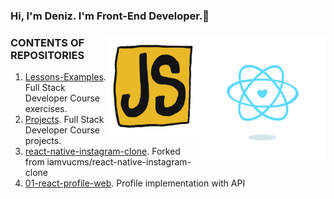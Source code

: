 <h3 class="animate__animated animate__bounce">Hi, I'm Deniz. I'm Front-End Developer.👋<h3/> <img src="https://github.com/denizozmen/denizozmen/blob/main/content_heart-react.gif" alt="react-native" width="200" height="200" align="right" style="max-width:100%;">
<img   <img src="https://github.com/denizozmen/denizozmen/blob/main/giphy.gif" alt="react-native" width="150" height="160" align="right"  style="max-width:100%;"><img 

# CONTENTS OF REPOSITORIES
1. [Lessons-Examples](https://github.com/denizozmen/Lessons-Examples). Full Stack Developer Course exercises.
2. [Projects](https://github.com/denizozmen/Projects). Full Stack Developer Course projects.
3. [react-native-instagram-clone](https://github.com/denizozmen/react-native-instagram-clone). Forked from iamvucms/react-native-instagram-clone
4. [01-react-profile-web](https://github.com/denizozmen/01-react-profile-web). Profile implementation with API



